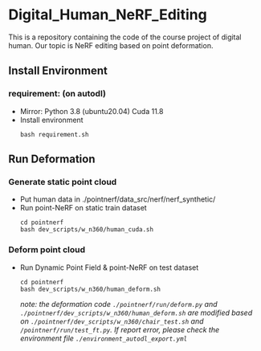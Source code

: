 # Digital_Human_NeRF_Editing
This is a repository containing the code of the course project of digital human. Our topic is NeRF editing based on point deformation.

## Install Environment
### requirement: (on autodl) 
- Mirror: Python 3.8 (ubuntu20.04) Cuda 11.8
- Install environment
    ```
    bash requirement.sh
    ```

## Run Deformation

### Generate static point cloud
- Put human data in ./pointnerf/data_src/nerf/nerf_synthetic/
- Run point-NeRF on static train dataset
    ```
    cd pointnerf
    bash dev_scripts/w_n360/human_cuda.sh 
    ```
### Deform point cloud
- Run Dynamic Point Field & point-NeRF on test dataset
    ```
    cd pointnerf
    bash dev_scripts/w_n360/human_deform.sh
    ```
    _note: the deformation code ```./pointnerf/run/deform.py``` and ```./pointnerf/dev_scripts/w_n360/human_deform.sh``` are modified based on ```./pointnerf/dev_scripts/w_n360/chair_test.sh``` and ```/pointnerf/run/test_ft.py```. If report error, please check the environment file ```./environment_autodl_export.yml```_